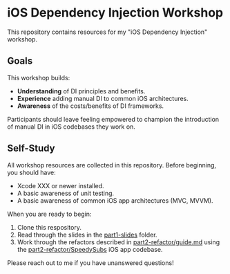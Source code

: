 # iOS Dependency Injection Workshop

This repository contains resources for my "iOS Dependency Injection" workshop.

## Goals

This workshop builds:

- **Understanding** of DI principles and benefits.
- **Experience** adding manual DI to common iOS architectures.
- **Awareness** of the costs/benefits of DI frameworks.

Participants should leave feeling empowered to champion the introduction of manual DI in iOS codebases they work on.

## Self-Study

All workshop resources are collected in this repository. Before beginning, you should have:

- Xcode XXX or newer installed.
- A basic awareness of unit testing.
- A basic awareness of common iOS app architectures (MVC, MVVM).

When you are ready to begin:

1. Clone this respository.
2. Read through the slides in the [part1-slides](part1-slides/) folder.
3. Work through the refactors described in [part2-refactor/guide.md](part2-refactor/guide.md) using the [part2-refactor/SpeedySubs](part2-refactor/SpeedySubs) iOS app codebase.

Please reach out to me if you have unanswered questions!
